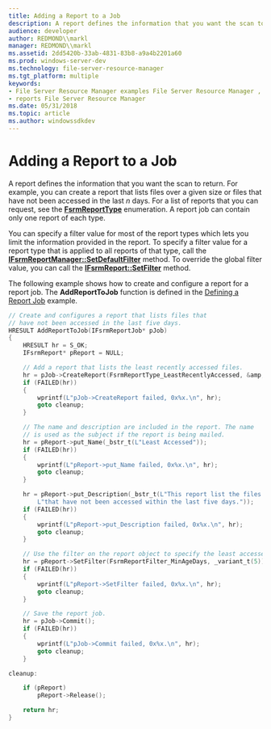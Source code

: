```yaml
---
title: Adding a Report to a Job
description: A report defines the information that you want the scan to return.
audience: developer
author: REDMOND\\markl
manager: REDMOND\\markl
ms.assetid: 2dd5420b-33ab-4831-83b8-a9a4b2201a60
ms.prod: windows-server-dev
ms.technology: file-server-resource-manager
ms.tgt_platform: multiple
keywords:
- File Server Resource Manager examples File Server Resource Manager , adding a report to a job
- reports File Server Resource Manager
ms.date: 05/31/2018
ms.topic: article
ms.author: windowssdkdev
---
```


# Adding a Report to a Job

A report defines the information that you want the scan to return. For example, you can create a report that lists files over a given size or files that have not been accessed in the last *n* days. For a list of reports that you can request, see the [**FsrmReportType**](/windows/previous-versions/FsrmEnums/ne-fsrmenums-_fsrmreporttype?branch=master) enumeration. A report job can contain only one report of each type.

You can specify a filter value for most of the report types which lets you limit the information provided in the report. To specify a filter value for a report type that is applied to all reports of that type, call the [**IFsrmReportManager::SetDefaultFilter**](/windows/previous-versions/FsrmReports/nf-fsrmreports-ifsrmreportmanager-setdefaultfilter?branch=master) method. To override the global filter value, you can call the [**IFsrmReport::SetFilter**](/windows/previous-versions/FsrmReports/nf-fsrmreports-ifsrmreport-setfilter?branch=master) method.

The following example shows how to create and configure a report for a report job. The **AddReportToJob** function is defined in the [Defining a Report Job](defining-a-report-job.md) example.


```C++
// Create and configures a report that lists files that 
// have not been accessed in the last five days.
HRESULT AddReportToJob(IFsrmReportJob* pJob)
{
    HRESULT hr = S_OK;
    IFsrmReport* pReport = NULL;

    // Add a report that lists the least recently accessed files.
    hr = pJob->CreateReport(FsrmReportType_LeastRecentlyAccessed, &amp;pReport);
    if (FAILED(hr))
    {
        wprintf(L"pJob->CreateReport failed, 0x%x.\n", hr);
        goto cleanup;
    }

    // The name and description are included in the report. The name
    // is used as the subject if the report is being mailed.
    hr = pReport->put_Name(_bstr_t(L"Least Accessed"));
    if (FAILED(hr))
    {
        wprintf(L"pReport->put_Name failed, 0x%x.\n", hr);
        goto cleanup;
    }

    hr = pReport->put_Description(_bstr_t(L"This report list the files "
        L"that have not been accessed within the last five days."));
    if (FAILED(hr))
    {
        wprintf(L"pReport->put_Description failed, 0x%x.\n", hr);
        goto cleanup;
    }

    // Use the filter on the report object to specify the least accessed report.
    hr = pReport->SetFilter(FsrmReportFilter_MinAgeDays, _variant_t(5));
    if (FAILED(hr))
    {
        wprintf(L"pReport->SetFilter failed, 0x%x.\n", hr);
        goto cleanup;
    }

    // Save the report job.
    hr = pJob->Commit();
    if (FAILED(hr))
    {
        wprintf(L"pJob->Commit failed, 0x%x.\n", hr);
        goto cleanup;
    }

cleanup:

    if (pReport)
        pReport->Release();

    return hr;
}
```



 

 




